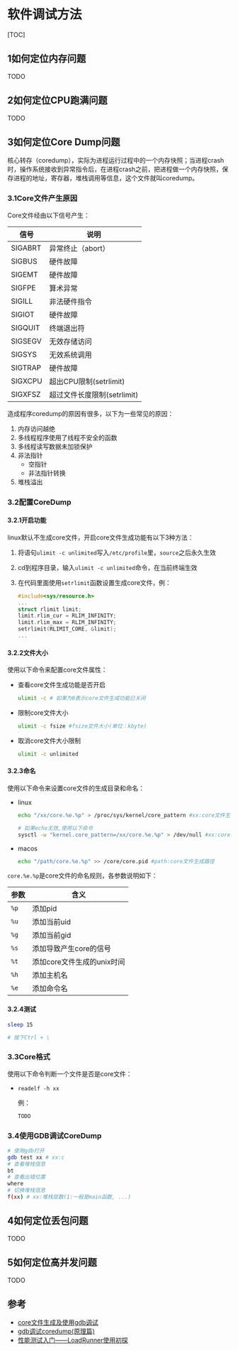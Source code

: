 # 软件调试方法

[TOC]

## 1如何定位内存问题

TODO



## 2如何定位CPU跑满问题

TODO



## 3如何定位Core Dump问题

核心转存（coredump），实际为进程运行过程中的一个内存快照；当进程crash时，操作系统接收到异常指令后，在进程crash之前，把进程做一个内存快照，保存进程的地址，寄存器，堆栈调用等信息，这个文件就叫coredump。

### 3.1Core文件产生原因

Core文件经由以下信号产生：

| 信号    | 说明                        |
| ------- | --------------------------- |
| SIGABRT | 异常终止（abort）           |
| SIGBUS  | 硬件故障                    |
| SIGEMT  | 硬件故障                    |
| SIGFPE  | 算术异常                    |
| SIGILL  | 非法硬件指令                |
| SIGIOT  | 硬件故障                    |
| SIGQUIT | 终端退出符                  |
| SIGSEGV | 无效存储访问                |
| SIGSYS  | 无效系统调用                |
| SIGTRAP | 硬件故障                    |
| SIGXCPU | 超出CPU限制(setrlimit)      |
| SIGXFSZ | 超过文件长度限制(setrlimit) |

造成程序coredump的原因有很多，以下为一些常见的原因：

1. 内存访问越绝
2. 多线程程序使用了线程不安全的函数
3. 多线程读写数据未加锁保护
4. 非法指针
   - 空指针
   - 非法指针转换
5. 堆栈溢出

### 3.2配置CoreDump

#### 3.2.1开启功能

linux默认不生成core文件，开启core文件生成功能有以下3种方法：

1. 将语句`ulimit -c unlimited`写入`/etc/profile`里，`source`之后永久生效

2. cd到程序目录，输入`ulimit -c unlimited`命令，在当前终端生效

3. 在代码里面使用`setrlimit`函数设置生成core文件，例：

   ```c++
   #include<sys/resource.h>
   ...
   struct rlimit limit;
   limit.rlim_cur = RLIM_INFINITY;
   limit.rlim_max = RLIM_INFINITY;
   setrlimit(RLIMIT_CORE, &limit);
   ...
   ```

#### 3.2.2文件大小

使用以下命令来配置core文件属性：

- 查看core文件生成功能是否开启

  ```sh
  ulimit -c # 如果为0表示core文件生成功能已关闭
  ```

- 限制core文件大小

  ```sh
  ulimit -c fsize #fsize文件大小(单位：kbyte)
  ```

- 取消core文件大小限制

  ```sh
  ulimit -c unlimited
  ```

#### 3.2.3命名

使用以下命令来设置core文件的生成目录和命名：

- linux

  ```sh
  echo "/xx/core.%e.%p" > /proc/sys/kernel/core_pattern #xx:core文件生成路径
  
  # 如果echo无效,使用以下命令
  sysctl -w "kernel.core_pattern=/xx/core.%e.%p" > /dev/null #xx:core文件生成路径
  ```

- macos

  ```sh
  echo "/path/core.%e.%p" >> /core/core.pid #path:core文件生成路径
  ```

`core.%e.%p`是core文件的命名规则，各参数说明如下：

| 参数 | 含义                       |
| ---- | -------------------------- |
| `%p` | 添加pid                    |
| `%u` | 添加当前uid                |
| `%g` | 添加当前gid                |
| `%s` | 添加导致产生core的信号     |
| `%t` | 添加core文件生成的unix时间 |
| `%h` | 添加主机名                 |
| `%e` | 添加命令名                 |

#### 3.2.4测试

```sh
sleep 15

# 按下Ctrl + \
```

### 3.3Core格式

使用以下命令判断一个文件是否是core文件：

- `readelf -h xx`

  例：

  ```sh
  TODO
  ```

### 3.4使用GDB调试CoreDump

```sh
# 使用gdb打开
gdb test xx # xx:c
# 查看堆栈信息
bt
# 查看出错位置
where
# 切换堆栈信息
f(xx) # xx:堆栈层数(1:一般是main函数, ...)
```



## 4如何定位丢包问题

TODO



## 5如何定位高并发问题

TODO



## 参考

- [core文件生成及使用gdb调试](https://blog.csdn.net/zhang_han666/article/details/80668002)
- [gdb调试coredump(原理篇)](https://blog.csdn.net/sunlin972913894/article/details/113001810)
- [性能测试入门——LoadRunner使用初探](https://www.admin5.com/article/20161114/695706.shtml)

